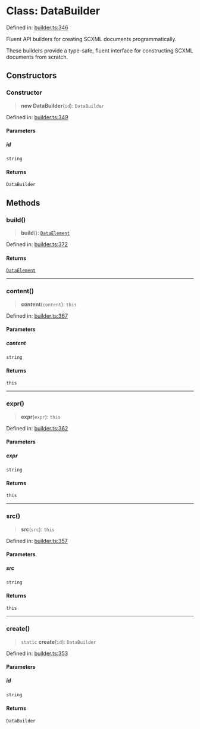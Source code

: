 # Class: DataBuilder

Defined in: [builder.ts:346](https://github.com/caweinshenker/sxcml-js/blob/957847bdc6405b8502a575517be9bde5a1c195dc/src/builder.ts#L346)

Fluent API builders for creating SCXML documents programmatically.

These builders provide a type-safe, fluent interface for constructing
SCXML documents from scratch.

## Constructors

### Constructor

> **new DataBuilder**(`id`): `DataBuilder`

Defined in: [builder.ts:349](https://github.com/caweinshenker/sxcml-js/blob/957847bdc6405b8502a575517be9bde5a1c195dc/src/builder.ts#L349)

#### Parameters

##### id

`string`

#### Returns

`DataBuilder`

## Methods

### build()

> **build**(): [`DataElement`](../interfaces/DataElement.md)

Defined in: [builder.ts:372](https://github.com/caweinshenker/sxcml-js/blob/957847bdc6405b8502a575517be9bde5a1c195dc/src/builder.ts#L372)

#### Returns

[`DataElement`](../interfaces/DataElement.md)

***

### content()

> **content**(`content`): `this`

Defined in: [builder.ts:367](https://github.com/caweinshenker/sxcml-js/blob/957847bdc6405b8502a575517be9bde5a1c195dc/src/builder.ts#L367)

#### Parameters

##### content

`string`

#### Returns

`this`

***

### expr()

> **expr**(`expr`): `this`

Defined in: [builder.ts:362](https://github.com/caweinshenker/sxcml-js/blob/957847bdc6405b8502a575517be9bde5a1c195dc/src/builder.ts#L362)

#### Parameters

##### expr

`string`

#### Returns

`this`

***

### src()

> **src**(`src`): `this`

Defined in: [builder.ts:357](https://github.com/caweinshenker/sxcml-js/blob/957847bdc6405b8502a575517be9bde5a1c195dc/src/builder.ts#L357)

#### Parameters

##### src

`string`

#### Returns

`this`

***

### create()

> `static` **create**(`id`): `DataBuilder`

Defined in: [builder.ts:353](https://github.com/caweinshenker/sxcml-js/blob/957847bdc6405b8502a575517be9bde5a1c195dc/src/builder.ts#L353)

#### Parameters

##### id

`string`

#### Returns

`DataBuilder`
